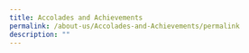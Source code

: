 ```yaml
---
title: Accolades and Achievements
permalink: /about-us/Accolades-and-Achievements/permalink
description: ""
---
```

